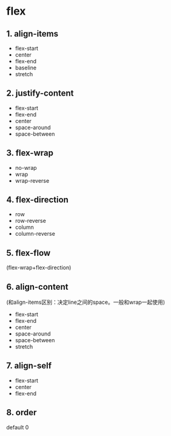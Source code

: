 # flex

## 1. align-items

- flex-start
- center
- flex-end
- baseline
- stretch

## 2. justify-content


- flex-start
- flex-end
- center
- space-around
- space-between

## 3. flex-wrap

- no-wrap
- wrap
- wrap-reverse

## 4. flex-direction

- row
- row-reverse
- column
- column-reverse

## 5. flex-flow
(flex-wrap+flex-direction)


## 6. align-content
(和align-items区别：决定line之间的space。一般和wrap一起使用)
- flex-start
- flex-end
- center
- space-around
- space-between
- stretch



## 7. align-self

- flex-start
- center
- flex-end


## 8. order

default 0

